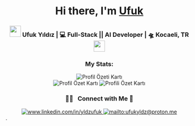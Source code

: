 <div align="center">
   <h1>Hi there, I'm <a href="https://ibrahimaydin.vercel.app">Ufuk</a></h1>
</div>

<div align="center">
   <h3>
   <img src="https://media.giphy.com/media/WUlplcMpOCEmTGBtBW/giphy.gif" width="30">  
   Ufuk Yıldız | 💻 Full-Stack || AI Developer | 🛸 Kocaeli, TR  <img src="https://media.giphy.com/media/WUlplcMpOCEmTGBtBW/giphy.gif" width="30">
   </h3>
   <h3 align="center">My Stats:</h3>
   <div align="center">
      <img src="http://github-profile-summary-cards.vercel.app/api/cards/profile-details?username=yldzufukk&theme=ayu_mirage" alt="Profil Özeti Kartı">
   </div>
   <div align="center">
      <img src="http://github-profile-summary-cards.vercel.app/api/cards/stats?username=yldzufukk&theme=ayu_mirage" alt="Profil Özet Kartı">
      <img src="http://github-profile-summary-cards.vercel.app/api/cards/most-commit-language?username=yldzufukk&theme=ayu_mirage" alt="Profili Özet Kartı">
   </div>
   

   ### 🤝🏻 &nbsp; Connect with Me 🤝

   <a href="www.linkedin.com/in/yldzufuk" target="_blank">
      <img src="www.linkedin.com/in/yldzufuk" alt="www.linkedin.com/in/yldzufuk">
   </a>
   <a href="mailto:ufukyldz@proton.me" target="_blank">
      <img src="https://img.shields.io/badge/%20-gmail-B23121" alt="mailto:ufukyldz@proton.me">
   </a>
</div>
.
